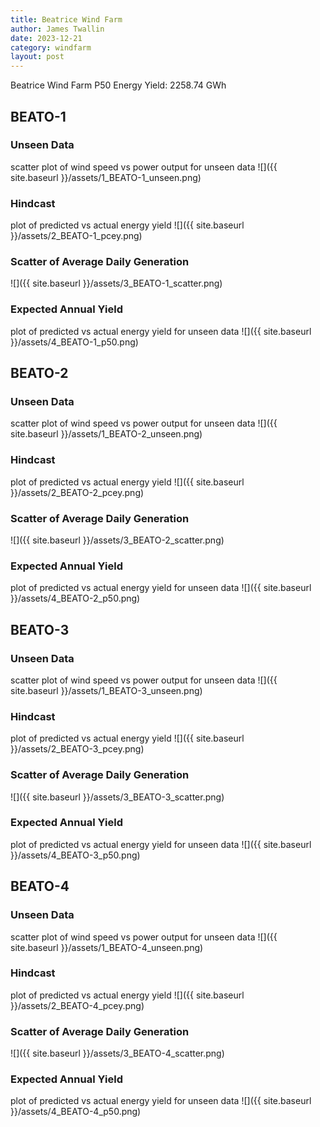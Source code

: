 ```yaml
---
title: Beatrice Wind Farm
author: James Twallin
date: 2023-12-21
category: windfarm
layout: post
---
```

Beatrice Wind Farm P50 Energy Yield: 2258.74 GWh

BEATO-1
-------------
### Unseen Data 
scatter plot of wind speed vs power output for unseen data
![]({{ site.baseurl }}/assets/1_BEATO-1_unseen.png)
### Hindcast 
plot of predicted vs actual energy yield
![]({{ site.baseurl }}/assets/2_BEATO-1_pcey.png)
### Scatter of Average Daily Generation 

![]({{ site.baseurl }}/assets/3_BEATO-1_scatter.png)
### Expected Annual Yield 
plot of predicted vs actual energy yield for unseen data
![]({{ site.baseurl }}/assets/4_BEATO-1_p50.png)

BEATO-2
-------------
### Unseen Data 
scatter plot of wind speed vs power output for unseen data
![]({{ site.baseurl }}/assets/1_BEATO-2_unseen.png)
### Hindcast 
plot of predicted vs actual energy yield
![]({{ site.baseurl }}/assets/2_BEATO-2_pcey.png)
### Scatter of Average Daily Generation 

![]({{ site.baseurl }}/assets/3_BEATO-2_scatter.png)
### Expected Annual Yield 
plot of predicted vs actual energy yield for unseen data
![]({{ site.baseurl }}/assets/4_BEATO-2_p50.png)

BEATO-3
-------------
### Unseen Data 
scatter plot of wind speed vs power output for unseen data
![]({{ site.baseurl }}/assets/1_BEATO-3_unseen.png)
### Hindcast 
plot of predicted vs actual energy yield
![]({{ site.baseurl }}/assets/2_BEATO-3_pcey.png)
### Scatter of Average Daily Generation 

![]({{ site.baseurl }}/assets/3_BEATO-3_scatter.png)
### Expected Annual Yield 
plot of predicted vs actual energy yield for unseen data
![]({{ site.baseurl }}/assets/4_BEATO-3_p50.png)

BEATO-4
-------------
### Unseen Data 
scatter plot of wind speed vs power output for unseen data
![]({{ site.baseurl }}/assets/1_BEATO-4_unseen.png)
### Hindcast 
plot of predicted vs actual energy yield
![]({{ site.baseurl }}/assets/2_BEATO-4_pcey.png)
### Scatter of Average Daily Generation 

![]({{ site.baseurl }}/assets/3_BEATO-4_scatter.png)
### Expected Annual Yield 
plot of predicted vs actual energy yield for unseen data
![]({{ site.baseurl }}/assets/4_BEATO-4_p50.png)

